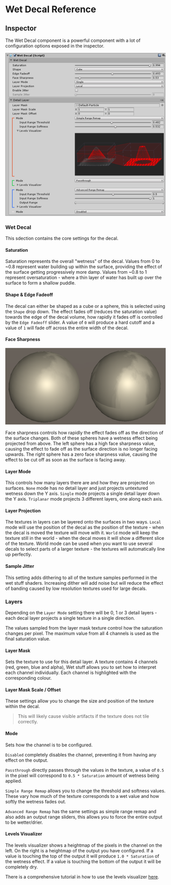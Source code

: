 # Wet Decal Reference

## Inspector

The Wet Decal component is a powerful component with a lot of configuration options exposed in the inspector.

![Wet Decal Inspector](../images/WetDecalInspector.png)

### Wet Decal

This sdection contains the core settings for the decal.

#### Saturation

Saturation represents the overall "wetness" of the decal. Values from 0 to ~0.8 represent water building up within the surface, providing the effect of the surface getting progressively more damp. Values from ~0.8 to 1 represent oversaturation - where a thin layer of water has built up over the surface to form a shallow puddle.

#### Shape & Edge Fadeoff

The decal can either be shaped as a cube or a sphere, this is selected using the `Shape` drop down. The effect fades off (reduces the saturation value) towards the edge of the decal volume, how rapidly it fades off is controlled by the `Edge Fadeoff` slider. A value of `0` will produce a hard cutoff and a value of `1` will fade off across the entire width of the decal.

#### Face Sharpness

![Wet Decal Inspector](../images/FaceSharpness.png)

Face sharpness controls how rapidly the effect fades off as the direction of the surface changes. Both of these spheres have a wetness effect being projected from above. The left sphere has a high face sharpness value, causing the effect to fade off as the surface direction is no longer facing upwards. The right sphere has a zero face sharpness value, causing the effect to be cut off as soon as the surface is facing away.

#### Layer Mode

This controls how many layers there are and how they are projected on surfaces. `None` mode has no detail layer and just projects untextured wetness down the Y axis. `Single` mode projects a single detail layer down the Y axis. `Triplanar` mode projects 3 different layers, one along each axis.

#### Layer Projection

The textures in layers can be layered onto the surfaces in two ways. `Local` mode will use the position of the decal as the position of the texture - when the decal is moved the texture will move with it. `World` mode will keep the texture still in the world - when the decal moves it will show a different slice of the texture. World mode can be used when you want to use several decals to select parts of a larger texture - the textures will automatically line up perfectly.

#### Sample Jitter

This setting adds dithering to all of the texture samples performed in the wet stuff shaders. Increasing dither will add noise but will reduce the effect of banding caused by low resolution textures used for large decals.

### Layers

Depending on the `Layer Mode` setting there will be 0, 1 or 3 detail layers - each decal layer projects a single texture in a single direction.

The values sampled from the layer mask texture control how the saturation changes per pixel. The maximum value from all 4 channels is used as the final saturation value.

#### Layer Mask

Sets the texture to use for this detail layer. A texture contains 4 channels (red, green, blue and alpha), Wet stuff allows you to set how to interpret each channel individually. Each channel is highlighted with the corresponding colour.

#### Layer Mask Scale / Offset

These settings allow you to change the size and position of the texture within the decal.

> This will likely cause visible artifacts if the texture does not tile correctly.

#### Mode

Sets how the channel is to be configured.

`Disabled` completely disables the channel, preventing it from having any effect on the output.

`Passthrough` directly passes through the values in the texture, a value of `0.5` in the pixel will correspond to `0.5 * Saturation` amount of wetness being applied.

`Simple Range Remap` allows you to change the threshold and softness values. These vary how much of the texture corresponds to a wet value and how softly the wetness fades out.

`Advanced Range Remap` has the same settings as simple range remap and also adds an output range sliders, this allows you to force the entire output to be wetter/drier.

#### Levels Visualizer

The levels visualizer shows a heightmap of the pixels in the channel on the left. On the right is a heightmap of the output you have configured. If a value is touching the top of the output it will produce `1.0 * Saturation` of the wetness effect. If a value is touching the bottom of the output it will be completely dry.

There is a comprehensive tutorial in how to use the levels visualizer [here](/Tutorials/LevelsVisualizer).